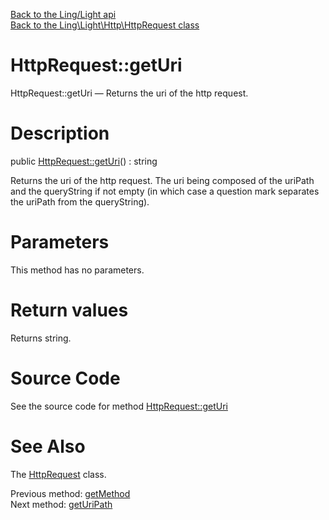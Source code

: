 [Back to the Ling/Light api](https://github.com/lingtalfi/Light/blob/master/doc/api/Ling/Light.md)<br>
[Back to the Ling\Light\Http\HttpRequest class](https://github.com/lingtalfi/Light/blob/master/doc/api/Ling/Light/Http/HttpRequest.md)


HttpRequest::getUri
================



HttpRequest::getUri — Returns the uri of the http request.




Description
================


public [HttpRequest::getUri](https://github.com/lingtalfi/Light/blob/master/doc/api/Ling/Light/Http/HttpRequest/getUri.md)() : string




Returns the uri of the http request.
The uri being composed of the uriPath and the queryString if not empty (in which
case a question mark separates the uriPath from the queryString).




Parameters
================

This method has no parameters.


Return values
================

Returns string.








Source Code
===========
See the source code for method [HttpRequest::getUri](https://github.com/lingtalfi/Light/blob/master/Http/HttpRequest.php#L216-L219)


See Also
================

The [HttpRequest](https://github.com/lingtalfi/Light/blob/master/doc/api/Ling/Light/Http/HttpRequest.md) class.

Previous method: [getMethod](https://github.com/lingtalfi/Light/blob/master/doc/api/Ling/Light/Http/HttpRequest/getMethod.md)<br>Next method: [getUriPath](https://github.com/lingtalfi/Light/blob/master/doc/api/Ling/Light/Http/HttpRequest/getUriPath.md)<br>

